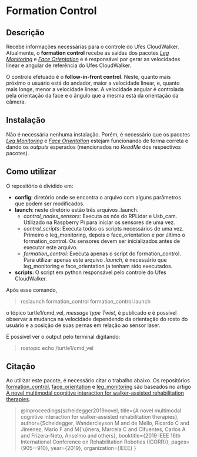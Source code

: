 # Formation Control
## Descrição
Recebe informações necessárias para o controle do Ufes CloudWalker. Atualmente, o **formation control** recebe as saídas dos pacotes [*Leg Monitoring*](https://github.com/ufescloudwalker/leg_monitoring/edit/main/README.md) e [*Face Orientation*](https://github.com/ufescloudwalker/face_orientation) e é responsável por gerar as velocidades linear e angular de referência do Ufes CloudWalker. 

O controle efetuado é o **follow-in-front control**. Neste, quanto mais próximo o usuário está do andador, maior a velocidade linear, e, quanto mais longe, menor a velocidade linear. A velocidade angular é controlada pela orientação da face e o ângulo que a mesma está da orientação da câmera.

## Instalação
Não é necessária nenhuma instalação. Porém, é necessário que os pacotes  [*Leg Monitoring*](https://github.com/ufescloudwalker/leg_monitoring/edit/main/README.md) e [*Face Orientation*](https://github.com/ufescloudwalker/face_orientation) estejam funcionando de forma correta e dando os *outputs*  esperados (mencionados no *ReadMe* dos respectivos pacotes).

## Como utilizar
O repositório é dividido em:
* **config**: diretório onde se encontra o arquivo com alguns parâmetros que podem ser modificados.
* **launch**: neste diretório estão três arquivos .launch. 
	* *control_nodes_sensors*: Executa os nós do RPLidar e Usb_cam. Utilizado na Raspberry Pi para iniciar os sensores de uma vez.
	* *control_scripts*: Executa todos os scripts necessários de uma vez. Primeiro o leg_monitoring, depois o face_orientation e por último o formation_control. Os sensores devem ser inicializados antes de executar este arquivo.
	* *formation_control*: Executa apenas o script do formation_control. Para utilizar apenas este arquivo *.launch*, é necessário que leg_monitoring e face_orientation ja tenham sido executados.
* **scripts**: O script em python  responsável pelo controle do Ufes CloudWalker.

Após esse comando, 
>roslaunch formation_control formation_control.launch

o tópico turtle1/cmd_vel, *message type Twist*, é publicado e é possível observar a mudança na velocidade dependendo da orientação do rosto do usuário e a posição de suas pernas em relação ao sensor laser.

É possível ver o output pelo terminal digitando:
>rostopic echo /turtle1/cmd_vel 

## Citação
Ao utilizar este pacote, é necessário citar o trabalho abaixo. Os repositórios [formation_control](https://github.com/ufescloudwalker/formation_control), [face_orientation](https://github.com/ufescloudwalker/face_orientation) e [leg_monitoring](https://github.com/ufescloudwalker/leg_monitoring) são baseados no artigo [A novel multimodal cognitive interaction for walker-assisted rehabilitation therapies](https://ieeexplore.ieee.org/abstract/document/8779469/).

>@inproceedings{scheidegger2019novel,
  title={A novel multimodal cognitive interaction for walker-assisted rehabilitation therapies},
  author={Scheidegger, Wandercleyson M and de Mello, Ricardo C and Jimenez, Mario F and M{\'u}nera, Marcela C and Cifuentes, Carlos A and Frizera-Neto, Anselmo and others},
  booktitle={2019 IEEE 16th International Conference on Rehabilitation Robotics (ICORR)},
  pages={905--910},
  year={2019},
  organization={IEEE}
}

